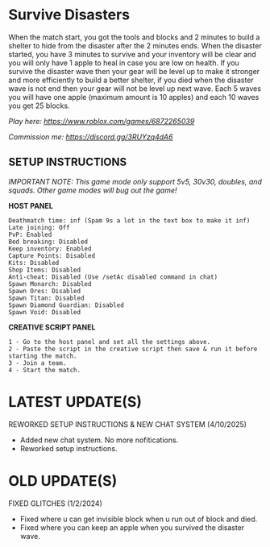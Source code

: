 # Survive Disasters

When the match start, you got the tools and blocks and 2 minutes to build a shelter to hide from the disaster after the 2 minutes ends. When the disaster started, you have 3 minutes to survive and your inventory will be clear and you will only have 1 apple to heal in case you are low on health. If you survive the disaster wave then your gear will be level up to make it stronger and more efficiently to build a better shelter, if you died when the disaster wave is not end then your gear will not be level up next wave. Each 5 waves you will have one apple (maximum amount is 10 apples) and each 10 waves you get 25 blocks.

_Play here: https://www.roblox.com/games/6872265039_

_Commission me: https://discord.gg/3RUYzq4dA6_

## SETUP INSTRUCTIONS

_IMPORTANT NOTE: This game mode only support 5v5, 30v30, doubles, and squads. Other game modes will bug out the game!_

**HOST PANEL**

 ``` 
Deathmatch time: inf (Spam 9s a lot in the text box to make it inf)
Late joining: Off
PvP: Enabled
Bed breaking: Disabled
Keep inventory: Enabled
Capture Points: Disabled
Kits: Disabled
Shop Items: Disabled
Anti-cheat: Disabled (Use /setAc disabled command in chat)
Spawn Monarch: Disabled
Spawn Ores: Disabled
Spawn Titan: Disabled
Spawn Diamond Guardian: Disabled
Spawn Void: Disabled
 ```
**CREATIVE SCRIPT PANEL**
 ```
1 - Go to the host panel and set all the settings above.
2 - Paste the script in the creative script then save & run it before starting the match.
3 - Join a team.
4 - Start the match.
```

# LATEST UPDATE(S)

REWORKED SETUP INSTRUCTIONS & NEW CHAT SYSTEM (4/10/2025)

- Added new chat system. No more nofitications.
- Reworked setup instructions.

# OLD UPDATE(S)

FIXED GLITCHES (1/2/2024)
 
- Fixed where u can get invisible block when u run out of block and died.
- Fixed where you can keep an apple when you survived the disaster wave.
